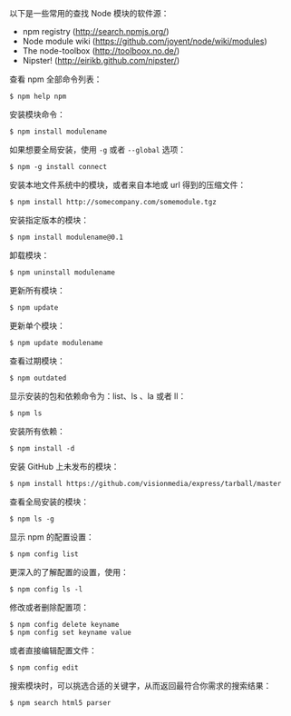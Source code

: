 以下是一些常用的查找 Node 模块的软件源：

+ npm registry (<http://search.npmjs.org/>)
+ Node module wiki (<https://github.com/joyent/node/wiki/modules>)
+ The node-toolbox (<http://toolboox.no.de/>)
+ Nipster! (<http://eirikb.github.com/nipster/>)

查看 npm 全部命令列表：

```console
$ npm help npm
```

安装模块命令：

```console
$ npm install modulename
```

如果想要全局安装，使用 `-g` 或者 `--global` 选项：

```console
$ npm -g install connect
```

安装本地文件系统中的模块，或者来自本地或 url 得到的压缩文件：

```console
$ npm install http://somecompany.com/somemodule.tgz
```

安装指定版本的模块：

```console
$ npm install modulename@0.1
```

卸载模块：

```console
$ npm uninstall modulename
```

更新所有模块：

```console
$ npm update
```

更新单个模块：

```console
$ npm update modulename
```

查看过期模块：

```console
$ npm outdated
```

显示安装的包和依赖命令为：list、ls 、la 或者 ll：

```console
$ npm ls
```

安装所有依赖：

```console
$ npm install -d
```

安装 GitHub 上未发布的模块：

```console
$ npm install https://github.com/visionmedia/express/tarball/master
```

查看全局安装的模块：

```console
$ npm ls -g
```

显示 npm 的配置设置：

```console
$ npm config list
```

更深入的了解配置的设置，使用：

```console
$ npm config ls -l
```

修改或者删除配置项：

```console
$ npm config delete keyname
$ npm config set keyname value
```

或者直接编辑配置文件：

```console
$ npm config edit
```

搜索模块时，可以挑选合适的关键字，从而返回最符合你需求的搜索结果：

```console
$ npm search html5 parser
```

